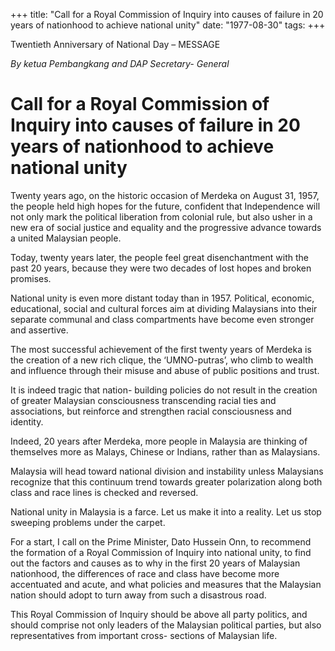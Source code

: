 +++ 
title: "Call for a Royal Commission of Inquiry into causes of failure in 20 years of nationhood to achieve national unity"
date: "1977-08-30"
tags:
+++

Twentieth Anniversary of National Day – MESSAGE

_By ketua Pembangkang and DAP Secretary- General_

# Call for a Royal Commission of Inquiry into causes of failure in 20 years of nationhood to achieve national unity

Twenty years ago, on the historic occasion of Merdeka on August 31, 1957, the people held high hopes for the future, confident that Independence will not only mark the political liberation from colonial rule, but also usher in a new era of social justice and equality and the progressive advance towards a united Malaysian people.</u>

Today, twenty years later, the people feel great disenchantment with the past 20 years, because they were two decades of lost hopes and broken promises.

National unity is even more distant today than in 1957. Political, economic, educational, social and cultural forces aim at dividing Malaysians into their separate communal and class compartments have become even stronger and assertive.

The most successful achievement of the first twenty years of Merdeka is the creation of a new rich clique, the ‘UMNO-putras’, who climb to wealth and influence through their misuse and abuse of public positions and trust.

It is indeed tragic that nation- building policies do not result in the creation of greater Malaysian consciousness transcending racial ties and associations, but reinforce and strengthen racial consciousness and identity.

Indeed, 20 years after Merdeka, more people in Malaysia are thinking of themselves more as Malays, Chinese or Indians, rather than as Malaysians.

Malaysia will head toward national division and instability unless Malaysians recognize that this continuum trend towards greater polarization along both class and race lines is checked and reversed.

National unity in Malaysia is a farce. Let us make it into a reality. Let us stop sweeping problems under the carpet.

For a start, I call on the Prime Minister, Dato Hussein Onn, to recommend the formation of a Royal Commission of Inquiry into national unity, to find out the factors and causes as to why in the first 20 years of Malaysian nationhood, the differences of race and class have become more accentuated and acute, and what policies and measures that the Malaysian nation should adopt to turn away from such a disastrous road.

This Royal Commission of Inquiry should be above all party politics, and should comprise not only leaders of the Malaysian political parties, but also representatives from important cross- sections of Malaysian life.
 
